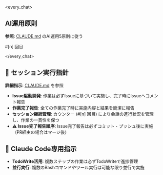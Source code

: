 <!-- .claude/PREAMBLE.md -->

<every_chat>

## AI運用原則

**参照**: [CLAUDE.md](CLAUDE.md) のAI運用5原則に従う

#[n] 回目

</every_chat>

## 🎯 セッション実行指針

**詳細指示**: [CLAUDE.md](CLAUDE.md) を参照

- **Issue駆動開発**: 作業は必ずIssueに基づいて実施し、完了時にIssueへコメント報告
- **作業完了報告**: 全ての作業完了時に実施内容と結果を簡潔に報告
- **セッション継続管理**: カウンター (#[n] 回目) により会話の進行状況を管理し、作業の一貫性を保つ
- **⚠️ Issue完了報告順序**: Issue完了報告は必ずコミット・プッシュ後に実施（PR経由の場合はマージ後）

## 🤖 Claude Code専用指示

- **TodoWrite活用**: 複数ステップの作業は必ずTodoWriteで進捗管理
- **並行実行**: 複数のBashコマンドやツール実行は可能な限り並行で実施


<!--
  このファイルは Claude Code 実行時に読み込まれるプレアンブルです。
  
  カウンター仕様：
  - #[n] 回目：各回の会話でnを手動でインクリメント（#1, #2, #3...）
  - セッション開始時は #1 回目 から始める
  - 会話が続く限りカウントアップを継続
  
  変更する場合、CLAUDE.md で参照している仕様と食い違わないよう注意してください。
-->

